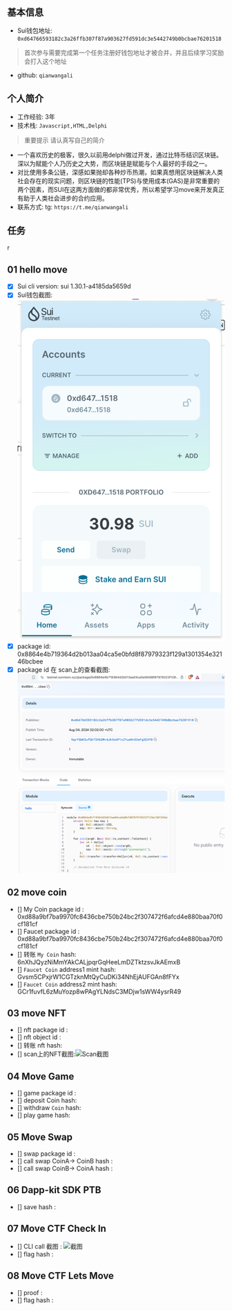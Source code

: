 ## 基本信息
- Sui钱包地址: `0xd64766593182c3a26ffb307f87a903627fd591dc3e5442749b0bcbae76201518`
> 首次参与需要完成第一个任务注册好钱包地址才被合并，并且后续学习奖励会打入这个地址
- github: `qianwangali`

## 个人简介
- 工作经验: 3年
- 技术栈: `Javascript,HTML,Delphi` 
> 重要提示 请认真写自己的简介
- 一个喜欢历史的极客，很久以前用delphi做过开发，通过比特币结识区块链。深以为赋能个人乃历史之大势，而区块链是赋能与个人最好的手段之一。
- 对比使用多条公链，深感如果抛却各种炒币热潮，如果真想用区块链解决人类社会存在的现实问题，则区块链的性能(TPS)与使用成本(GAS)是非常重要的两个因素，而SUI在这两方面做的都非常优秀，所以希望学习move来开发真正有助于人类社会进步的合约应用。
- 联系方式: tg: `https://t.me/qianwangali` 

## 任务
 r
##   01 hello move  
- [x] Sui cli version: sui 1.30.1-a4185da5659d
- [x] Sui钱包截图: ![Sui钱包截图](./images/sui-wallet.png)
- [x] package id: 0x8864e4b719364d2b013aa04ca5e0bfd8f87979323f129a1301354e32146bcbee
- [x] package id 在 scan上的查看截图:![Scan截图](./images/sui-vision.png)

##   02 move coin
- [] My Coin package id : 0xd88a9bf7ba9970fc8436cbe750b24bc2f307472f6afcd4e880baa70f0cf181cf
- [] Faucet package id : 0xd88a9bf7ba9970fc8436cbe750b24bc2f307472f6afcd4e880baa70f0cf181cf
- [] 转账 `My Coin` hash: 6nXhJQyzNiMmYAkCALjpqrGqHeeLmDZTktzsvJkAEmxB
- [] `Faucet Coin` address1 mint hash: Gvsm5CPxjrW1CGTzknMtQyCuDKi34NhEjAUFGAn8fFYx
- [] `Faucet Coin` address2 mint hash: GCr1fuvfL6zMuYozp8wPAgYLNdsC3MDjw1sWW4ysrR49

##   03 move NFT
- [] nft package id :
- [] nft object id : 
- [] 转账 nft  hash:
- [] scan上的NFT截图:![Scan截图](./images/你的图片地址)

##   04 Move Game
- [] game package id :
- [] deposit Coin hash:
- [] withdraw `Coin` hash:
- [] play game hash:

##   05 Move Swap
- [] swap package id :
- [] call swap CoinA-> CoinB  hash :
- [] call swap CoinB-> CoinA  hash :

##   06 Dapp-kit SDK PTB
- [] save hash :

##   07 Move CTF Check In
- [] CLI call 截图 : ![截图](./images/你的图片地址)
- [] flag hash :

##   08 Move CTF Lets Move
- [] proof : 
- [] flag hash :
